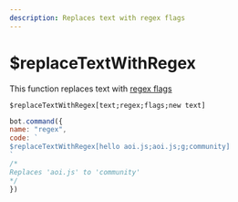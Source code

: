 ```yaml
---
description: Replaces text with regex flags
---
```


# $replaceTextWithRegex

This function replaces text with [regex flags](https://www.w3schools.com/jsref/jsref_obj_regexp.asp)

```text
$replaceTextWithRegex[text;regex;flags;new text]
```

```javascript
bot.command({
name: "regex",
code: `
$replaceTextWithRegex[hello aoi.js;aoi.js;g;community]
`
/*
Replaces 'aoi.js' to 'community'
*/
})
```


